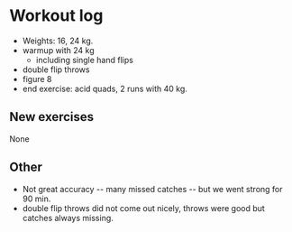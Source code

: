 # Workout log

- Weights: 16, 24 kg.
- warmup with 24 kg
  - including single hand flips
- double flip throws
- figure 8
- end exercise: acid quads, 2 runs with 40 kg.

## New exercises

None

## Other

- Not great accuracy -- many missed catches -- but we went strong for 90 min.
- double flip throws did not come out nicely, throws were good but catches always
  missing.